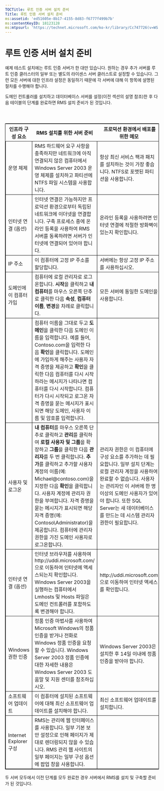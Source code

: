 ```yaml
---
TOCTitle: 루트 인증 서버 설치 준비
Title: 루트 인증 서버 설치 준비
ms:assetid: 'ed51605e-8b17-4155-8d83-f6777f499b7b'
ms:contentKeyID: 18123128
ms:mtpsurl: 'https://technet.microsoft.com/ko-kr/library/Cc747726(v=WS.10)'
---
```


루트 인증 서버 설치 준비
========================

예제 테스트 설치에는 루트 인증 서버가 한 대만 있습니다. 원하는 경우 추가 서버를 루트 인증 클러스터의 일부 또는 별도의 라이센스 서버 클러스트로 설정할 수 있습니다. 그런 모든 서버에 대한 인프라 설정은 동일하기 때문에 각 서버에 대해 이 항목에 설명된 절차를 수행해야 합니다.

도메인 컨트롤러를 설치하고 데이터베이스 서버를 설정(이전 섹션의 설명 참조)한 후 다음 테이블의 단계를 완료하면 RMS 설치 준비가 된 것입니다.

###  

 
<table style="border:1px solid black;">
<colgroup>
<col width="33%" />
<col width="33%" />
<col width="33%" />
</colgroup>
<thead>
<tr class="header">
<th>인프라 구성 요소</th>
<th>RMS 설치를 위한 서버 준비</th>
<th> 프로덕션 환경에서 배포를 위한 메모</th>
</tr>
</thead>
<tbody>
<tr class="odd">
<td style="border:1px solid black;">운영 체제</td>
<td style="border:1px solid black;">RMS 하드웨어 요구 사항을 충족하지만 네트워크에 아직 연결되지 않은 컴퓨터에서 Windows Server 2003 운영 체제를 설치하고 파티션에 NTFS 파일 시스템을 사용합니다.</td>
<td style="border:1px solid black;">항상 최신 서비스 팩과 패치를 설치하는 것이 가장 좋습니다. NTFS로 포맷된 파티션을 사용합니다.</td>
</tr>
<tr class="even">
<td style="border:1px solid black;">인터넷 연결
(옵션)</td>
<td style="border:1px solid black;">인터넷 연결은 가능하지만 프로덕션 환경으로부터 독립된 네트워크에 이더넷을 연결합니다. 구축 프로세스 중에 온라인 등록을 사용하여 RMS 서버를 동록하려면 서버가 인터넷에 연결되어 있어야 합니다.</td>
<td style="border:1px solid black;">온라인 등록을 사용하려면 인터넷 연결에 적절한 방화벽이 있는지 확인합니다.</td>
</tr>
<tr class="odd">
<td style="border:1px solid black;">IP 주소</td>
<td style="border:1px solid black;">이 컴퓨터에 고정 IP 주소를 할당합니다.</td>
<td style="border:1px solid black;">서버에는 항상 고정 IP 주소를 사용하십시오.</td>
</tr>
<tr class="even">
<td style="border:1px solid black;">도메인에 이 컴퓨터 가입</td>
<td style="border:1px solid black;">컴퓨터에 로컬 관리자로 로그온합니다. <strong>시작</strong>을 클릭하고 <strong>내 컴퓨터</strong>를 마우스 오른쪽 단추로 클릭한 다음 <strong>속성</strong>, <strong>컴퓨터 이름</strong>, <strong>변경</strong>을 차례로 클릭합니다.</td>
<td style="border:1px solid black;">모든 서버에 동일한 도메인을 사용합니다.</td>
</tr>
<tr class="odd">
<td style="border:1px solid black;"> </td>
<td style="border:1px solid black;">컴퓨터 이름을 그대로 두고 <strong>도메인</strong>을 클릭한 다음 도메인 이름을 입력합니다. 예를 들어, Contoso.com을 입력한 다음 <strong>확인</strong>을 클릭합니다. 도메인에 가입하게 해주는 사용자 자격 증명을 제공하고 <strong>확인</strong>을 클릭한 다음 컴퓨터를 다시 시작하라는 메시지가 나타나면 컴퓨터를 다시 시작합니다. 컴퓨터가 다시 시작되고 로그온 자격 증명을 묻는 메시지가 표시되면 해당 도메인, 사용자 이름 및 암호를 입력합니다.</td>
<td style="border:1px solid black;"> </td>
</tr>
<tr class="even">
<td style="border:1px solid black;">사용자 및 로그온</td>
<td style="border:1px solid black;"><strong>내 컴퓨터</strong>를 마우스 오른쪽 단추로 클릭하고 <strong>관리</strong>를 클릭하여 <strong>로컬 사용자 및 그룹</strong>을 확장하고 <strong>그룹</strong>을 클릭한 다음 <strong>관리자</strong>를 두 번 클릭합니다.
<strong>추가</strong>를 클릭하고 추가할 사용자 계정의 이름(예: Michael@contoso.com)을 지정한 다음 <strong>확인</strong>을 클릭합니다. 사용자 계정에 관리자 권한을 부여합니다. 자격 증명을 묻는 메시지가 표시되면 해당 자격 증명(예: Contoso\Administrator)을 제공합니다.
컴퓨터에 관리자 권한을 가진 도메인 사용자로 로그온합니다.</td>
<td style="border:1px solid black;">관리자 권한은 이 컴퓨터에 구성 요소를 추가하는 데 필요합니다. 일부 설치 단계는 로컬 관리자 계정을 사용하여 완료할 수 없습니다. 사용자는 관리자인 이 서버에 한 명 이상의 도메인 사용자가 있어야 합니다. 또한 SQL Server는 새 데이터베이스를 만드는 데 시스템 관리자 권한이 필요합니다.</td>
</tr>
<tr class="odd">
<td style="border:1px solid black;">인터넷 연결
(옵션)</td>
<td style="border:1px solid black;">인터넷 브라우저를 사용하여 http://uddi.microsoft.com/으로 이동하여 인터넷에 액세스되는지 확인합니다. Windows Server 2003을 실행하는 컴퓨터에서 Lmhosts 및 Hosts 파일은 도메인 컨트롤러를 포함하도록 변경해야 합니다.</td>
<td style="border:1px solid black;">http://uddi.microsoft.com으로 이동하여 인터넷 액세스를 확인합니다.</td>
</tr>
<tr class="even">
<td style="border:1px solid black;">Windows 권한 인증</td>
<td style="border:1px solid black;">정품 인증 마법사를 사용하여 Microsoft Windows의 정품 인증을 받거나 전화로 Windows 정품 인증을 요청할 수 있습니다. Windows Server 2003 정품 인증에 대한 자세한 내용은 Windows Server 2003 도움말 및 지원 센터를 참조하십시오.</td>
<td style="border:1px solid black;">Windows Server 2003은 설치한 후 14일 이내에 정품 인증을 받아야 합니다.</td>
</tr>
<tr class="odd">
<td style="border:1px solid black;">소프트웨어 업데이트</td>
<td style="border:1px solid black;">이 컴퓨터에 설치된 소프트웨어에 대해 최신 소프트웨어 업데이트를 설치해야 합니다.</td>
<td style="border:1px solid black;">최신 소프트웨어 업데이트를 설치합니다.</td>
</tr>
<tr class="even">
<td style="border:1px solid black;">Internet Explorer 구성</td>
<td style="border:1px solid black;">RMS는 관리에 웹 인터페이스를 사용합니다. 일부 기본 보안 설정으로 인해 페이지가 제대로 렌더링되지 않을 수 있습니다. RMS 관리 웹 사이트의 일부 페이지는 일부 구성 옵션에 팝업 창을 사용합니다.</td>
<td style="border:1px solid black;"> </td>
</tr>
</tbody>
</table>
  
두 서버 모두에서 이전 단계를 모두 완료한 경우 서버에서 RMS를 설치 및 구축할 준비가 된 것입니다.
